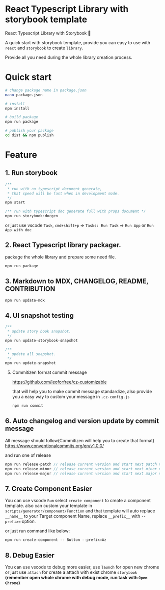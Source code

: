 # React Typescript Library with storybook template

React Typescript Library with Storybook 🧡

A quick start with storybook template, provide you can easy to use with `react` and `storybook` to create `library`.

Provide all you need during the whole library creation process.

# Quick start

```bash
# change package name in package.json
nano package.json

# install
npm install

# build package
npm run package

# publish your package
cd dist && npm publish
```

# Feature

## 1. Run storybook

```ts
/**
 * run with no typescript document generate,
 * that speed will be fast when in development mode.
 */
npm start

/** run with typescript doc generate full with props document */
npm run storybook:docgen
```

or just use vscode `Task`, `cmd+shift+p` => `Tasks: Run Task` => `Run App` or `Run App with doc`

## 2. React Typescript library packager.

package the whole library and prepare some need file.

```bash
npm run package
```

## 3. Markdown to MDX, **CHANGELOG**, **README**, **CONTRIBUTION**

```bash
npm run update-mdx
```

## 4. UI snapshot testing

```ts
/**
 * update story book snapshot.
 */
npm run update-storybook-snapshot

/**
 * update all snapshot.
 */
npm run update-snapshot
```

5. Commitizen format commit message

   https://github.com/leoforfree/cz-customizable

   that will help you to make commit message standardize, also provide you a easy way to custom your message in `.cz-config.js`

   ```ts
   npm run commit
   ```

## 6. Auto changelog and version update by commit message

All message should follow(Commitizen will help you to create that format)
https://www.conventionalcommits.org/en/v1.0.0/

and run one of release

```ts
npm run release-patch // release current version and start next patch version
npm run release-minor // release current version and start next minor version
npm run release-major // release current version and start next major version
```

## 7. Create Component Easier

You can use vscode `Run` select `create component` to create a component template.
also can custom your template in `scripts/generator/component/Function` and that template will auto replace `__name__` to your Target component Name, replace `__prefix__` with `--prefix=` option.

or just run command like below:

```ts
npm run create-component -- Button --prefix=Az
```

## 8. Debug Easier

You can use vscode to debug more easier, use `launch` for open new chrome or just use `attach` for create a attach with exist chrome `storybook` **(remember open whole chrome with debug mode, run task with `Open Chrome`)**
